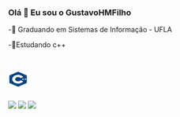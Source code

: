 ### Olá 👋 Eu sou o GustavoHMFilho

-🔭 Graduando em Sistemas de Informação - UFLA

-🌱Estudando c++

##

<div style="display: inline_block"><br>
  <img align="center" alt="Gusta-Cplusplus" height="30" width="40" src="https://raw.githubusercontent.com/devicons/devicon/master/icons/cplusplus/cplusplus-plain.svg"> 
</div>

##
<a href = "mailto:gustavohenriquemoraesfilho@gmail.com"><img src="https://img.shields.io/badge/-Gmail-%23333?style=for-the-badge&logo=gmail&logoColor=white" target="_blank"></a>
<a href="https://instagram.com/gutohits" target="_blank"><img src="https://img.shields.io/badge/-Instagram-%23E4405F?style=for-the-badge&logo=instagram&logoColor=white"></a> 
<a href="https://www.linkedin.com/in/gustavo-henrique-moraes-filho-907427282/" target="_blank"><img src="https://img.shields.io/badge/-LinkedIn-%230077B5?style=for-the-badge&logo=linkedin&logoColor=white" target="_blank"></a>
